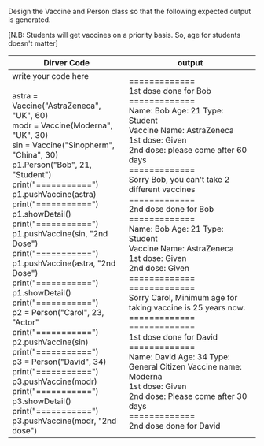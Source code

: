 Design the Vaccine and Person class so that the following expected output is generated.

[N.B: Students will get vaccines on a priority basis. So, age for students doesn't matter]

| Dirver Code                                                                                                                                                                                                                                                                                                                                                                                                                                                                                                                                                                                                                                                                                                                                                                                                                                                  | output                                                                                                                                                                                                                                                                                                                                                                                                                                                                                                                                                                                                                                                                                                                                                                                                                                                       |
|--------------------------------------------------------------------------------------------------------------------------------------------------------------------------------------------------------------------------------------------------------------------------------------------------------------------------------------------------------------------------------------------------------------------------------------------------------------------------------------------------------------------------------------------------------------------------------------------------------------------------------------------------------------------------------------------------------------------------------------------------------------------------------------------------------------------------------------------------------------|--------------------------------------------------------------------------------------------------------------------------------------------------------------------------------------------------------------------------------------------------------------------------------------------------------------------------------------------------------------------------------------------------------------------------------------------------------------------------------------------------------------------------------------------------------------------------------------------------------------------------------------------------------------------------------------------------------------------------------------------------------------------------------------------------------------------------------------------------------------|
| write your code here <br/> <br/> astra = Vaccine("AstraZeneca", "UK", 60)  <br/> modr = Vaccine(Moderna", "UK", 30)<br/> sin = Vaccine("Sinopherm", "China", 30) <br/>p1.Person("Bob", 21, "Student") <br/> print("===========") <br/> p1.pushVaccine(astra) <br/> print("===========") <br/>p1.showDetail() <br/> print("===========") <br/> p1.pushVaccine(sin, "2nd Dose") <br/> print("===========") <br/> p1.pushVaccine(astra, "2nd Dose") <br/> print("===========") <br/> p1.showDetail() <br/> print("===========") <br/> p2 = Person("Carol", 23, "Actor" <br/> print("===========") <br/> p2.pushVaccine(sin) <br/> print("===========") <br/> p3 = Person("David", 34) <br/> print("===========") <br/> p3.pushVaccine(modr)  <br/> print("===========") <br/> p3.showDetail() <br/> print("===========") <br/> p3.pushVaccine(modr, "2nd dose") | ============= <br/> 1st dose done for Bob <br/> ============= <br/> Name: Bob Age: 21 Type: Student <br/>Vaccine Name: AstraZeneca <br/> 1st dose: Given <br/>2nd dose: please come after 60 days <br/> =============<br/> Sorry Bob, you can't take 2 different vaccines <br/> ============= <br/> 2nd dose done for Bob <br/> ============= <br/> Name: Bob Age: 21 Type: Student <br/> Vaccine Name: AstraZeneca <br/> 1st dose: Given <br/> 2nd dose: Given <br/> ============= <br/> ============= <br/> Sorry Carol, Minimum age for taking vaccine is 25 years now. <br/> ============= <br/> ============= <br/> 1st dose done for David <br/> ============= <br/> Name: David Age: 34 Type: General Citizen Vaccine name: Moderna <br/> 1st dose: Given <br/> 2nd dose: Please come after 30 days <br/> ============= <br/> 2nd dose done for David |